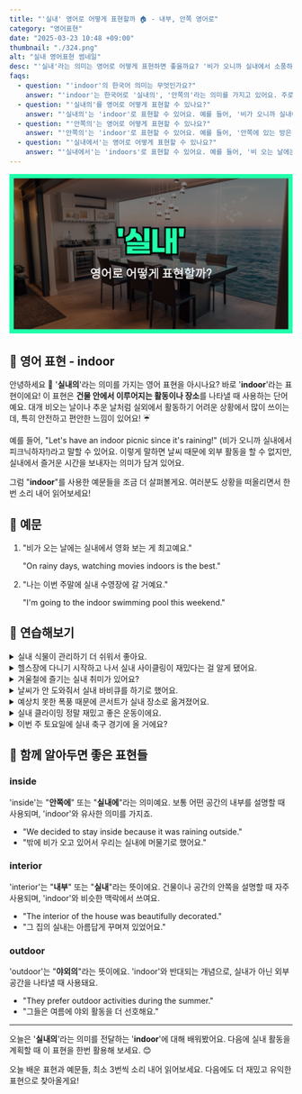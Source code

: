```yaml
---
title: "'실내' 영어로 어떻게 표현할까 🏠 - 내부, 안쪽 영어로"
category: "영어표현"
date: "2025-03-23 10:48 +09:00"
thumbnail: "./324.png"
alt: "실내 영어표현 썸네일"
desc: "'실내'라는 의미는 영어로 어떻게 표현하면 좋을까요? '비가 오니까 실내에서 소풍하자!', '비가 오는 날에는 실내에서 영화 보는 게 최고예요.' 등을 영어로 표현하는 법을 배워봅시다. 다양한 예문을 통해서 연습하고 본인의 표현으로 만들어 보세요."
faqs:
  - question: "'indoor'의 한국어 의미는 무엇인가요?"
    answer: "'indoor'는 한국어로 '실내의', '안쪽의'라는 의미를 가지고 있어요. 주로 건물 안에서 이루어지는 활동이나 장소를 나타낼 때 사용합니다."
  - question: "'실내의'를 영어로 어떻게 표현할 수 있나요?"
    answer: "'실내의'는 'indoor'로 표현할 수 있어요. 예를 들어, '비가 오니까 실내에서 소풍하자!'는 'Let's have an indoor picnic since it's raining!'로 말할 수 있어요."
  - question: "'안쪽의'는 영어로 어떻게 표현할 수 있나요?"
    answer: "'안쪽의'는 'indoor'로 표현할 수 있어요. 예를 들어, '안쪽에 있는 방은 따뜻해요'는 'The room indoors is warm'으로 말할 수 있어요."
  - question: "'실내에서'는 영어로 어떻게 표현할 수 있나요?"
    answer: "'실내에서'는 'indoors'로 표현할 수 있어요. 예를 들어, '비 오는 날에는 실내에서 영화 보는 게 최고예요'는 'On rainy days, watching movies indoors is the best'로 표현할 수 있어요."
---
```


![실내 영어표현 썸네일](./324.png)

## 🌟 영어 표현 - indoor

안녕하세요 👋 '**실내의**'라는 의미를 가지는 영어 표현을 아시나요? 바로 '**indoor**'라는 표현이에요! 이 표현은 **건물 안에서 이루어지는 활동이나 장소**를 나타낼 때 사용하는 단어예요. 대개 비오는 날이나 추운 날처럼 실외에서 활동하기 어려운 상황에서 많이 쓰이는데, 특히 안전하고 편안한 느낌이 있어요! ☔️

<script async src="https://pagead2.googlesyndication.com/pagead/js/adsbygoogle.js?client=ca-pub-1465612013356152"
     crossorigin="anonymous"></script>
<!-- engple-horizontal-ad -->

<ins class="adsbygoogle"
     style="display:block"
     data-ad-client="ca-pub-1465612013356152"
     data-ad-slot="2106896038"
     data-ad-format="auto"
     data-full-width-responsive="true"></ins>

<script>
     (adsbygoogle = window.adsbygoogle || []).push({});
</script>

예를 들어, "Let's have an indoor picnic since it's raining!" (비가 오니까 실내에서 피크닉하자!)라고 말할 수 있어요. 이렇게 말하면 날씨 때문에 외부 활동을 할 수 없지만, 실내에서 즐거운 시간을 보내자는 의미가 담겨 있어요.

그럼 "**indoor**"를 사용한 예문들을 조금 더 살펴볼게요. 여러분도 상황을 떠올리면서 한 번 소리 내어 읽어보세요!

## 📖 예문

1. "비가 오는 날에는 실내에서 영화 보는 게 최고예요."

   "On rainy days, watching movies indoors is the best."

2. "나는 이번 주말에 실내 수영장에 갈 거예요."

   "I'm going to the indoor swimming pool this weekend."

## 💬 연습해보기

<details>
<summary>실내 식물이 관리하기 더 쉬워서 좋아요.</summary>
<span>I <a href="/blog/in-english/191.prefer/">prefer</a> indoor plants because they're easier to maintain.</span>
</details>

<details>
<summary>헬스장에 다니기 시작하고 나서 실내 사이클링이 재밌다는 걸 알게 됐어요.</summary>
<span>After joining the gym, I <a href="/blog/in-english/166.realize/">realized</a> that I actually enjoy indoor cycling.</span>
</details>

<details>
<summary>겨울철에 즐기는 실내 취미가 있어요?</summary>
<span>Do you have any indoor hobbies during the winter months?</span>
</details>

<details>
<summary>날씨가 안 도와줘서 실내 바비큐를 하기로 했어요.</summary>
<span>We <a href="/blog/in-english/062.decide-to/">decided to</a> host an indoor barbecue because the weather wasn't cooperating.</span>
</details>

<details>
<summary>예상치 못한 폭풍 때문에 콘서트가 실내 장소로 옮겨졌어요.</summary>
<span>The concert got moved to an indoor venue due to the unexpected storm.</span>
</details>

<details>
<summary>실내 클라이밍 정말 재밌고 좋은 운동이에요.</summary>
<span>I really enjoy indoor rock climbing. it's a great workout.</span>
</details>

<details>
<summary>이번 주 토요일에 실내 축구 경기에 올 거에요?</summary>
<span>Are you coming to the indoor soccer match this Saturday?</span>
</details>

## 🤝 함께 알아두면 좋은 표현들

### inside

'inside'는 "**안쪽에**" 또는 "**실내에**"라는 의미예요. 보통 어떤 공간의 내부를 설명할 때 사용되며, 'indoor'와 유사한 의미를 가지죠.

- "We decided to stay inside because it was raining outside."
- "밖에 비가 오고 있어서 우리는 실내에 머물기로 했어요."

### interior

'interior'는 "**내부**" 또는 "**실내**"라는 뜻이에요. 건물이나 공간의 안쪽을 설명할 때 자주 사용되며, 'indoor'와 비슷한 맥락에서 쓰여요.

- "The interior of the house was beautifully decorated."
- "그 집의 실내는 아름답게 꾸며져 있었어요."

### outdoor

'outdoor'는 "**야외의**"라는 뜻이에요. 'indoor'와 반대되는 개념으로, 실내가 아닌 외부 공간을 나타낼 때 사용돼요.

- "They prefer outdoor activities during the summer."
- "그들은 여름에 야외 활동을 더 선호해요."

---

오늘은 '**실내의**'라는 의미를 전달하는 '**indoor**'에 대해 배워봤어요. 다음에 실내 활동을 계획할 때 이 표현을 한번 활용해 보세요. 😊

오늘 배운 표현과 예문들, 최소 3번씩 소리 내어 읽어보세요. 다음에도 더 재밌고 유익한 표현으로 찾아올게요!
